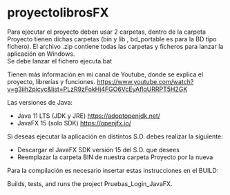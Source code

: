 # proyectolibrosFX

Para ejecutar el proyecto deben usar 2 carpetas, dentro de la carpeta Proyecto tienen dichas carpetas (bin y lib ,  bd_portable es para la BD tipo fichero).
El archivo .zip contiene todas las carpetas y ficheros para lanzar la aplicación en Windows.  
Se debe lanzar el fichero ejecuta.bat

Tienen más información en mi canal de Youtube, donde se explica el proyecto, librerías y funciones.
https://www.youtube.com/watch?v=g3iih2picyc&list=PLzR9zFokHj4FGO6VcEyAflqURRPT5H2GK

Las versiones de Java:
- Java 11 LTS (JDK y JRE) https://adoptopenjdk.net/
- JavaFX 15 (solo SDK) https://openjfx.io/

Si deseas ejecutar la aplicación en distintos S.O. debes realizar la siguiente:
- Descargar el JavaFX SDK versión 15 del S.O. que desees
- Reemplazar la carpeta BIN de nuestra carpeta Proyecto por la nueva 

Para la compilación es necesario insertar estas instrucciones en el BUILD:

<project name="Pruebas_Login_JavaFX" default="default" basedir=".">
    <description>Builds, tests, and runs the project Pruebas_Login_JavaFX.</description>
    <import file="nbproject/build-impl.xml"/>
    <target name="-post-jar">
    <property name="store.jar.name" value="appFX"/>  <!-- Puedes cambiar el nombre de la aplicación compilada "appFX" -->
    <property name="store.dir" value="Proyecto"/>    <!-- Puedes cambiar el nombre de la carpeta donde se compila el proyecto "Proyecto" -->
    <property name="store.jar" value="${store.dir}/${store.jar.name}.jar"/>
    <echo message="Packaging ${application.title} into a single JAR at ${store.jar}"/>
    <jar destfile="${store.dir}/temp_final.jar" filesetmanifest="skip">
        <zipgroupfileset dir="dist" includes="*.jar"/>
        <zipgroupfileset dir="dist/lib" includes="*.jar"/>
 
  <manifest>
            <attribute name="Main-Class" value="${main.class}"/>
        </manifest>
    </jar>
 
   <zip destfile="${store.jar}">
        <zipfileset src="${store.dir}/temp_final.jar"
        excludes="META-INF/*.SF, META-INF/*.DSA, META-INF/*.RSA"/>
    </zip>
 
  <delete file="${store.dir}/temp_final.jar"/>
    <delete dir="${store.dir}/lib"/>
    <delete file="${store.dir}/README.TXT"/>
</target>
    
</project>

